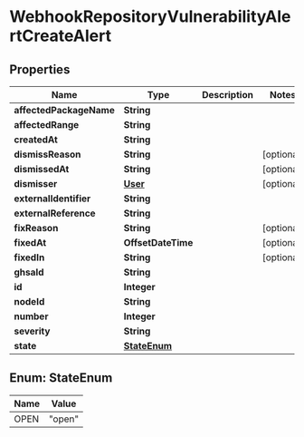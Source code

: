 

# WebhookRepositoryVulnerabilityAlertCreateAlert


## Properties

| Name | Type | Description | Notes |
|------------ | ------------- | ------------- | -------------|
|**affectedPackageName** | **String** |  |  |
|**affectedRange** | **String** |  |  |
|**createdAt** | **String** |  |  |
|**dismissReason** | **String** |  |  [optional] |
|**dismissedAt** | **String** |  |  [optional] |
|**dismisser** | [**User**](User.md) |  |  [optional] |
|**externalIdentifier** | **String** |  |  |
|**externalReference** | **String** |  |  |
|**fixReason** | **String** |  |  [optional] |
|**fixedAt** | **OffsetDateTime** |  |  [optional] |
|**fixedIn** | **String** |  |  [optional] |
|**ghsaId** | **String** |  |  |
|**id** | **Integer** |  |  |
|**nodeId** | **String** |  |  |
|**number** | **Integer** |  |  |
|**severity** | **String** |  |  |
|**state** | [**StateEnum**](#StateEnum) |  |  |



## Enum: StateEnum

| Name | Value |
|---- | -----|
| OPEN | &quot;open&quot; |



